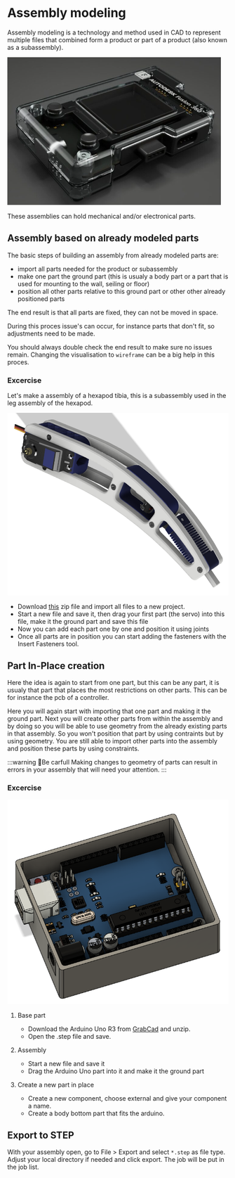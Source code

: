 # Assembly modeling

Assembly modeling is a technology and method used in CAD to represent multiple files that combined form a product or part of a product (also known as a subassembly).

![IMAGE](./images/afbeelding1.png)

These assemblies can hold mechanical and/or electronical parts.

## Assembly based on already modeled parts

The basic steps of building an assembly from already modeled parts are:
* import all parts needed for the product or subassembly
* make one part the ground part (this is usualy a body part or a part that is used for mounting to the wall, seiling or floor)
* position all other parts relative to this ground part or other other already positioned parts

The end result is that all parts are fixed, they can not be moved in space.

During this proces issue's can occur, for instance parts that don't fit, so adjustments need to be made.

You should always double check the end result to make sure no issues remain. Changing the visualisation to `wireframe` can be a big help in this proces.

### Excercise

Let's make a assembly of a hexapod tibia, this is a subassembly used in the leg assembly of the hexapod.

![IMAGE](./images/afbeelding3.png)

* Download [this](/files/tibia_parts.zip) zip file and import all files to a new project.
* Start a new file and save it, then drag your first part (the servo) into this file, make it the ground part and save this file
* Now you can add each part one by one and position it using joints
* Once all parts are in position you can start adding the fasteners with the Insert Fasteners tool. 

## Part In-Place creation

Here the idea is again to start from one part, but this can be any part, it is usualy that part that places the most restrictions on other parts. This can be for instance the pcb of a controller.

Here you will again start with importing that one part and making it the ground part.
Next you will create other parts from within the assembly and by doing so you will be able to use geometry from the already existing parts in that assembly. So you won't position that part by using contraints but by using geometry.
You are still able to import other parts into the assembly and position these parts by using constraints.

:::warning 👀Be carfull
Making changes to geometry of parts can result in errors in your assembly that will need your attention.
:::

### Excercise

![IMAGE](./images/afbeelding2.png) 

1. Base part
   
   * Download the Arduino Uno R3 from [GrabCad](https://grabcad.com/library/arduino-uno-r3-8) and unzip.
   * Open the .step file and save.
  
2. Assembly
   
   * Start a new file and save it
   * Drag the Arduino Uno part into it and make it the ground part
  
3. Create a new part in place

   *  Create a new component, choose external and give your component a name.
   *  Create a body bottom part that fits the arduino.

## Export to STEP

With your assembly open, go to File > Export and select `*.step` as file type.
Adjust your local directory if needed and click export.
The job will be put in the job list.
